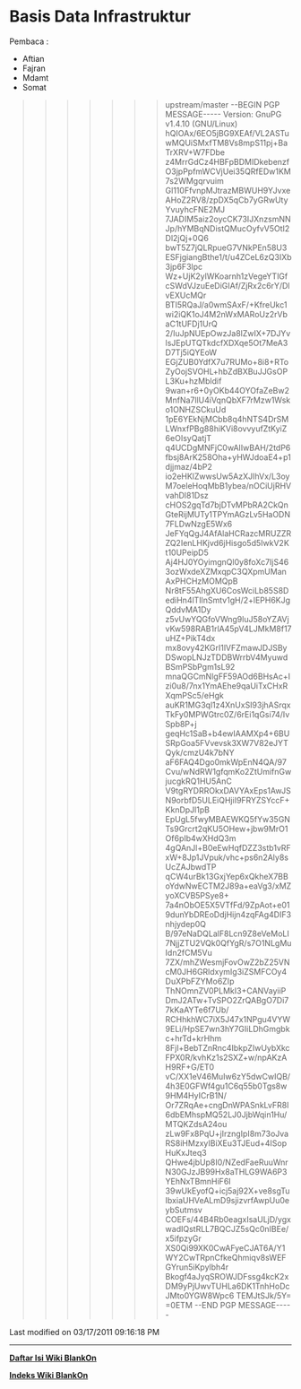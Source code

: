 # Basis Data Infrastruktur
Pembaca :
  * Aftian
  * Fajran
  * Mdamt
  * Somat

>>>>>>> upstream/master
--BEGIN PGP MESSAGE-----
Version: GnuPG v1.4.10 (GNU/Linux)
hQIOAx/6EO5jBG9XEAf/VL2ASTuwMQUiSMxfTM8Vs8mpS11pj+BaTrXRV+W7FDbe
z4MrrGdCz4HBFpBDMIDkebenzfO3jpPpfmWCVjUei35QRfEDw1KM7s2WMgqrvuim
Gl110FfvnpMJtrazMBWUH9YJvxeAHoZ2RV8/zpDX5qCb7yGRwUtyYvuyhcFNE2MJ
7JADIM5aiz2oycCK73IJXnzsmNNJp/hYMBqNDistQMucOyfvV5OtI2Dl2jQj+0Q6
bwT5Z7jQLRpueG7VNkPEn58U3ESFjgiangBthe1/t/u4ZCeL6zQ3IXb3jp6F3lpc
Wz+UjK2ylWKoarnh1zVegeYTlGfcSWdVJzuEeDiGIAf/ZjRx2c6rY/DlvEXUcMQr
BTI5RQaJ/a0wmSAxF/+KfreUkc1wi2iQK1oJ4M2nWxMARoUz2rVbaC1tUFDj1UrQ
2/IuJpNUEpOwzJa8lZwIX+7DJYvlsJEpUTQTkdcfXDXqe5Ot7MeA3D7Tj5iQYEoW
EGjZUB0YdfX7u7RUMo+8i8+RToZyOojSVOHL+hbZdBXBuJJGsOPL3Ku+hzMbldif
9wan+r6+0yOKb44OYOfaZeBw2MnfNa7llU4iVqnQbXF7rMzw1Wsko1ONHZSCkuUd
1pE6YEkNjMCbb8q4hNTS4DrSMLWnxfPBg88hiKVi8ovvyufZtKyiZ6eOIsyQatjT
q4UCDgMNFjC0wAIIwBAH/2tdP6fbsj8ArK258Oha+yHWJdoaE4+p1djjmaz/4bP2
io2eHKlZwwsUw5AzXJIhVx/L3oyM7oeleHoqMbB1ybea/nOCiUjRHVvahDl81Dsz
cHOS2gqTd7bjDTvMPbRA2CkQnGteRijMUTy1TPYmAGzLv5HaODN7FLDwNzgE5Wx6
JeFYqQgJ4AfAlaHCRazcMRUZZRZQ2IenLHKjvd6jHisgo5d5IwkV2Kt10UPeipD5
Aj4HJ0YOyimgnQl0y8foXc7IjS463ozWxdeXZMxqpC3QXpmUManAxPHCHzMOMQpB
Nr8tF55AhgXU6CosWciLb85S8DediHn4lTIlnSmtv1gH/2+lEPH6KJgQddvMA1Dy
z5vUwYQGfoVWng9luJ58oYZAVjvKw598RAB1rlA45pV4LJMkM8f17uHZ+PikT4dx
mx8ovy42KGrI1lVFZmawJDJSByDSwopLNJzTDDBWrrbV4MyuwdBSmPSbPgm1sL92
mnaQGCmNlgFF59AOd6BHsAc+Izi0u8/7nx1YmAEhe9qaUiTxCHxRXqmPSc5/eHgk
auKR1MG3ql1z4XnUxSI93jhASrqxTkFy0MPWGtrc0Z/6rEi1qGsi74/IvSpb8P+j
geqHc1SaB+b4ewIAAMXp4+6BUSRpGoa5FVvevsk3XW7V82eJYTQyk/cmzU4k7bNY
aF6FAQ4Dgo0mkWpEnN4QA/97Cvu/wNdRW1gfqmKo2ZtUmifnGwjucgkRQ1HU5AnC
V9tgRYDRROkxDAVYAxEps1AwJSN9orbfD5ULEiQHjiI9FRYZSYccF+KknDpJl1pB
EpUgL5fwyMBAEWKQ5fYw35GNTs9Grcrt2qKU5OHew+jbw9MrO1Of6pIb4wXHdQ3m
4gQAnJl+B0eEwHqfDZZ3stb1vRFxW+8Jp1JVpuk/vhc+ps6n2Aly8sUcZAJbwdTP
qCW4urBk13GxjYep6xQkheX7BBoYdwNwECTM2J89a+eaVg3/xMZyoXCVB5PSye8+
7a4nObOE5X5VTfFd/9ZpAot+e019dunYbDREoDdjHijn4zqFAg4DIF3nhjydep0Q
B/97eNaDQLalF8Lcn9Z8eVeMoLI7NjjZTU2VQk0QfYgR/s7O1NLgMuIdn2fCM5Vu
7ZX/mhZWesmjFovOwZ2bZ25VNcM0JH6GRldxymIg3iZSMFCOy4DuXPbFZYMo6ZIp
ThNOmnZV0PLMkI3+CANVayiiPDmJ2ATw+TvSPO2ZrQABgO7Di77kKaAYTe6f7Ub/
RCHhkhWC7iX5J47x1NPgu4VYW9ELi/HpSE7wn3hY7GIiLDhGmgbkc+hrTd+krHhm
8Fjl+BebTZnRnc4IbkpZIwUybXkcFPX0R/kvhKz1s2SXZ+w/npAKzAH9RF+G/ET0
vC/XX1eV46MuIw6zY5dwCwIQB/4h3E0GFWf4gu1C6q55b0Tgs8w9HM4HyICrB1N/
Or7ZRqAe+cngDnWPASnkLvFR8l6dbEMhspMQ52LJ0JjbWqin1Hu/MTQKZdsA24ou
zLw9Fx8PqU+jIrzngIpI8m73oJvaRS8iHMzxyIBiXEu3TJEud+4ISopHuKxJteq3
QHwe4jbUp8I0/NZedFaeRuuWnrN30GJzJB99Hx8aTHLG9WA6P3YEhNxTBmnHiF6I
39wUkEyofQ+icj5aj92X+ve8sgTuIbxiaUHVeALmD9sjizvrfAwpUu0eybSutmsv
COEFs/44B4Rb0eagxIsaULjD/ygxwadIQstRLL7BQCJZ5sQc0nIBEe/x5ifpzyGr
XS0Qi99XK0CwAFyeCJAT6A/Y1WY2CwTRpnCfkeQhmiqv8sWEFGYrun5iKpylbh4r
Bkogf4aJyqSROWJDFssg4kcK2xDM9yPjUwvTUHLa6DK1TnhHoDcJMto0YGW8Wpc6
TEMJtSJk/5Y=
=0ETM
--END PGP MESSAGE-----

Last modified on 03/17/2011 09:16:18 PM
 
---
[**Daftar Isi Wiki BlankOn**](/wiki/DaftarIsi/index.html)
 
[**Indeks Wiki BlankOn**](/wiki/Indeks.html)
